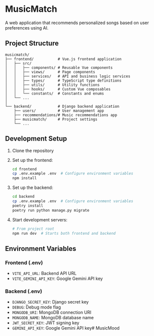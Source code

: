 # MusicMatch

A web application that recommends personalized songs based on user preferences using AI.

## Project Structure

```
musicmatch/
├── frontend/           # Vue.js frontend application
│   ├── src/
│   │   ├── components/ # Reusable Vue components
│   │   ├── views/      # Page components
│   │   ├── services/   # API and business logic services
│   │   ├── types/      # TypeScript type definitions
│   │   ├── utils/      # Utility functions
│   │   ├── hooks/      # Custom Vue composables
│   │   └── constants/  # Constants and enums
│   └── ...
│
└── backend/            # Django backend application
    ├── users/          # User management app
    ├── recommendations/# Music recommendations app
    ├── musicmatch/     # Project settings
    └── ...
```

## Development Setup

1. Clone the repository
2. Set up the frontend:
   ```bash
   cd frontend
   cp .env.example .env  # Configure environment variables
   npm install
   ```

3. Set up the backend:
   ```bash
   cd backend
   cp .env.example .env  # Configure environment variables
   poetry install
   poetry run python manage.py migrate
   ```

4. Start development servers:
   ```bash
   # From project root
   npm run dev  # Starts both frontend and backend
   ```

## Environment Variables

### Frontend (.env)
- `VITE_API_URL`: Backend API URL
- `VITE_GEMINI_API_KEY`: Google Gemini API key

### Backend (.env)
- `DJANGO_SECRET_KEY`: Django secret key
- `DEBUG`: Debug mode flag
- `MONGODB_URI`: MongoDB connection URI
- `MONGODB_NAME`: MongoDB database name
- `JWT_SECRET_KEY`: JWT signing key
- `GEMINI_API_KEY`: Google Gemini API key# MusicMood
